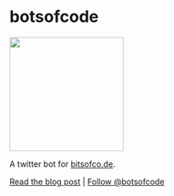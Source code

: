 # botsofcode

<img src="https://pbs.twimg.com/profile_images/765443654471323648/zPfYoDh__400x400.jpg" alt="" style="width: 200px">

A twitter bot for [bitsofco.de](https://bitsofco.de).

[Read the blog post](https://bitsofco.de/making-botsofcode-an-introduction-to-twitter-bots/) | [Follow @botsofcode](https://twitter.com/botsofcode)
